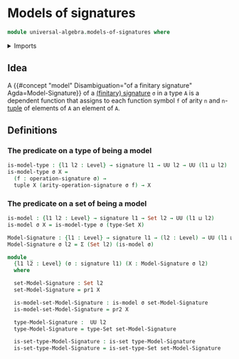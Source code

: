 # Models of signatures

```agda
module universal-algebra.models-of-signatures where
```

<details><summary>Imports</summary>

```agda
open import foundation.action-on-identifications-functions
open import foundation.dependent-pair-types
open import foundation.function-extensionality
open import foundation.sets
open import foundation.structure-identity-principle
open import foundation.universe-levels

open import foundation-core.cartesian-product-types
open import foundation-core.dependent-identifications
open import foundation-core.equality-dependent-pair-types
open import foundation-core.equivalences
open import foundation-core.function-types
open import foundation-core.homotopies
open import foundation-core.identity-types
open import foundation-core.propositions
open import foundation-core.torsorial-type-families

open import lists.functoriality-tuples
open import lists.tuples

open import universal-algebra.signatures
```

</details>

## Idea

A
{{#concept "model" Disambiguation="of a finitary signature" Agda=Model-Signature}}
of a [(finitary) signature](universal-algebra.signatures.md) `σ` in a type `A`
is a dependent function that assigns to each function symbol `f` of arity `n`
and `n`-[tuple](lists.tuples.md) of elements of `A` an element of `A`.

## Definitions

### The predicate on a type of being a model

```agda
is-model-type : {l1 l2 : Level} → signature l1 → UU l2 → UU (l1 ⊔ l2)
is-model-type σ X =
  (f : operation-signature σ) →
  tuple X (arity-operation-signature σ f) → X
```

### The predicate on a set of being a model

```agda
is-model : {l1 l2 : Level} → signature l1 → Set l2 → UU (l1 ⊔ l2)
is-model σ X = is-model-type σ (type-Set X)
```

```agda
Model-Signature : {l1 : Level} → signature l1 → (l2 : Level) → UU (l1 ⊔ lsuc l2)
Model-Signature σ l2 = Σ (Set l2) (is-model σ)

module _
  {l1 l2 : Level} (σ : signature l1) (X : Model-Signature σ l2)
  where

  set-Model-Signature : Set l2
  set-Model-Signature = pr1 X

  is-model-set-Model-Signature : is-model σ set-Model-Signature
  is-model-set-Model-Signature = pr2 X

  type-Model-Signature :  UU l2
  type-Model-Signature = type-Set set-Model-Signature

  is-set-type-Model-Signature : is-set type-Model-Signature
  is-set-type-Model-Signature = is-set-type-Set set-Model-Signature
```
